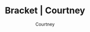 ---
layout: post
author: Courtney
permalink: /bracket/courtney/
title: Bracket | Courtney
teams: ['Gonzaga', 'Boise St.', 'UConn', 'Arkansas', 'Alabama', 'Texas Tech', 'Michigan St.', 'Duke', 'Baylor', 'North Carolina', 'Indiana', 'UCLA', 'Virginia Tech', 'Purdue', 'Murray St.', 'Kentucky', 'Gonzaga', 'UConn', 'Texas Tech', 'Duke', 'Baylor', 'Indiana', 'Purdue', 'Kentucky', 'Gonzaga', 'Duke', 'Baylor', 'Purdue', 'Duke', 'Baylor', 'Duke', 'Duke', 'Villanova', 'Villanova', 'Auburn', 'Illinois', 'Villanova', 'Kansas', 'Auburn', 'Arizona', 'Illinois', 'Tennessee', 'Villanova', 'Kansas', 'Iowa', 'LSU', 'Auburn', 'Arizona', 'Seton Hall', 'Houston', 'Illinois', 'Michigan', 'Tennessee', 'Ohio St.', 'Villanova', 'Kansas', 'Creighton', 'Iowa', 'Providence', 'LSU', 'Wisconsin', 'Miami', 'Auburn']
correct: ['correct', 'wrong', 'wrong', 'correct', 'wrong', 'correct', 'correct', 'correct', 'correct', 'correct', 'wrong', 'correct', 'wrong', 'correct', 'correct', 'wrong', 'correct', 'wrong', 'correct', 'correct', 'wrong', 'wrong', 'correct', 'wrong', '', '', 'wrong', '', '', 'wrong', '', '', '', '', 'wrong', 'wrong', '', '', 'wrong', '', 'wrong', 'wrong', 'correct', 'correct', 'wrong', 'wrong', 'wrong', 'correct', 'wrong', 'correct', 'correct', 'correct', 'correct', 'correct', 'correct', 'correct', 'correct', 'wrong', 'correct', 'wrong', 'correct', 'correct', 'correct']
points: [1, 0, 0, 1, 0, 1, 1, 1, 1, 1, 0, 1, 0, 1, 1, 0, 2, 0, 2, 2, 0, 0, 2, 0, 0, 0, 0, 0, 0, 0, 0, 0, 0, 0, 0, 0, 0, 0, 0, 0, 0, 0, 2, 2, 0, 0, 0, 1, 0, 1, 1, 1, 1, 1, 1, 1, 1, 0, 1, 0, 1, 1, 1]
logo: c-av.png
---